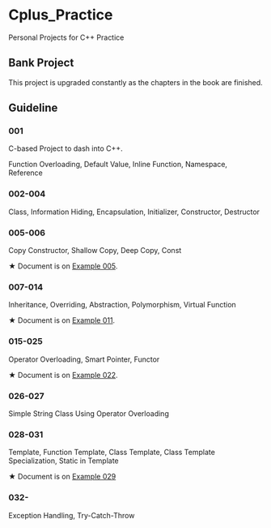 # Cplus_Practice
Personal Projects for C++ Practice

## Bank Project

This project is upgraded constantly as the chapters in the book are finished.

## Guideline

### 001

C-based Project to dash into C++.

Function Overloading, Default Value, Inline Function, Namespace, Reference

### 002-004

Class, Information Hiding, Encapsulation, Initializer, Constructor, Destructor

### 005-006

Copy Constructor, Shallow Copy, Deep Copy, Const

★ Document is on [Example 005](https://github.com/reruo321/Cplus_Practice/tree/main/005-NameCard).

### 007-014

Inheritance, Overriding, Abstraction, Polymorphism, Virtual Function

★ Document is on [Example 011](https://github.com/reruo321/Cplus_Practice/tree/main/011-FruitCounter).

### 015-025

Operator Overloading, Smart Pointer, Functor

★ Document is on [Example 022](https://github.com/reruo321/Cplus_Practice/tree/main/022-2DArrayOp-Overloading).

### 026-027

Simple String Class Using Operator Overloading

### 028-031

Template, Function Template, Class Template, Class Template Specialization, Static in Template

★ Document is on [Example 029](https://github.com/reruo321/Cplus_Practice/tree/main/029-BoundCheckArray-Template)

### 032-

Exception Handling, Try-Catch-Throw
